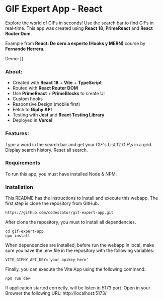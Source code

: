 # GIF Expert App - React
Explore the world of GIFs in seconds! Use the search bar to find GIFs in real-time. This app was created using **React 18**, **PrimeReact** and **React Router Dom**.

Example from **React: De cero a experto (Hooks y MERN)** course by **Fernando Herrera**.

Demo: []

### About:

- Created with **React 18** + **Vite** + **TypeScript**
- Routed with **React Router DOM**
- Use **PrimeReact** + **PrimeBlocks** to create UI
- Custom hooks
- Responsive Design (mobile first)
- Fetch to **Giphy API**
- Testing with **Jest** and **React Testing Library**
- Deployed in **Vercel**

### Features:

Type a word in the search bar and get your GIF's
List 12 GIF\s in a grid.
Display search history.
Reset all search.

### Requirements

To run this app, you must have installed Node & NPM.

### Installation

This README has the instructions to install and execute this webapp. The first step is clone the repository from GitHub.
```
https://github.com/codeslator/gif-expert-app.git
```

After clone the repository, you must to install all dependencies.

```
cd gif-expert-app
npm install
```

When dependencies are installed, before run the webapp in local, make sure you have the .env file in the repository with the following variables:
```
VITE_GIPHY_API_KEY='your apikey here'
```

Finally, you can execute the Vite App using the following command:
```
npm run dev
```
If application started correctly, will be listen in 5173 port. Open in your Browser the following URL: http://localhost:5173/